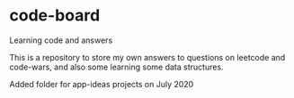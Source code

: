 # code-board
Learning code and answers

This is a repository to store my own answers to questions on leetcode and code-wars, and also some learning some data structures.

Added folder for app-ideas projects on July 2020
